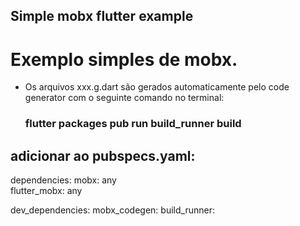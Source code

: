 ## Simple mobx flutter example
# Exemplo simples de mobx.

- Os arquivos xxx.g.dart são gerados automaticamente pelo code generator com o seguinte comando no terminal:
     
     ###      flutter packages pub run build_runner build


## adicionar ao pubspecs.yaml:
dependencies:
  mobx: any        
  flutter_mobx: any

dev_dependencies:
  mobx_codegen:
  build_runner:
  

